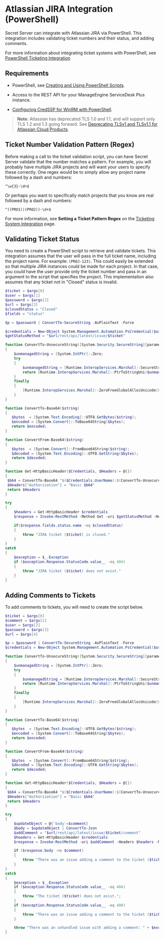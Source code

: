 [title]: # (Atlassian JIRA Integration)
[tags]: # (atlassian,jira,integration,powershell)
[priority]: # (1000)

# Atlassian JIRA Integration (PowerShell)

Secret Server can integrate with Atlassian JIRA via PowerShell. This integration includes validating ticket numbers and their status, and adding comments.

For more information about integrating ticket systems with PowerShell, see [PowerShell Ticketing Integration](../powershell-integration/index.md)

## Requirements

* PowerShell, see [Creating and Using PowerShell Scripts](../../api-scripting/creating-using-powershell-scripts/index.md).

* Access to the REST API for your ManageEngine ServiceDesk Plus instance.

* [Configuring CredSSP for WinRM with PowerShell](../../authentication/configuring-credssp-for-winrm-with-powershell/index.md).

>**Note**: Atlassian has deprecated TLS 1.0 and 1.1, and will support only TLS 1.2 and 1.3 going forward. See [Deprecating TLSv1 and TLSv1.1 for Atlassian Cloud Products](https://community.atlassian.com/t5/Jira-articles/Deprecating-TLSv1-and-TLSv1-1-for-Atlassian-Cloud-Products/ba-p/857357).

## Ticket Number Validation Pattern (Regex)

Before making a call to the ticket validation script, you can have Secret Server validate that the number matches a pattern. For example, you will probably have multiple JIRA projects and will want your users to specify these correctly. One regex would be to simply allow any project name followed by a dash and numbers:

`^\w{3}-\d+$`

Or perhaps you want to specifically match projects that you know are real followed by a dash and numbers:

`^((PRO1)|(PRO2))-\d+$`

 For more information, see **Setting a Ticket Pattern Regex** on the [Ticketing System Integration](../index.md) page.

## Validating Ticket Status

You need to create a PowerShell script to retrieve and validate tickets. This integration assumes that the user will pass in the full ticket name, including the project name. For example: `(PROJ-123)`. This could easily be extended so that multiple JIRA instances could be made for each project. In that case, you could have the user provide only the ticket number and pass in an argument to the script that specifies the project. This implementation also assumes that any ticket not in "Closed" status is invalid.

```powershell
$ticket = $args[0]
$user = $args[1]
$password = $args[2]
$url = $args[3]
$closedStatus = "Closed"
$fields = "status"

$p = $password | ConvertTo-SecureString -AsPlainText -Force

$credentials = New-Object System.Management.Automation.PsCredential($user,$p)
$getStatusMethod = "$url/rest/api/latest/issue/$ticket"

function ConvertTo-UnsecureString([System.Security.SecureString][parameter(mandatory=$true)]$SecurePassword)
{
    $unmanagedString = [System.IntPtr]::Zero;
    try
    {
        $unmanagedString = [Runtime.InteropServices.Marshal]::SecureStringToGlobalAllocUnicode($SecurePassword)
        return [Runtime.InteropServices.Marshal]::PtrToStringUni($unmanagedString)
    }
    finally
    {
        [Runtime.InteropServices.Marshal]::ZeroFreeGlobalAllocUnicode($unmanagedString)
    }
}

function ConvertTo-Base64($string) 
{
   $bytes  = [System.Text.Encoding]::UTF8.GetBytes($string);
   $encoded = [System.Convert]::ToBase64String($bytes);
   return $encoded;
}

function ConvertFrom-Base64($string) 
{
   $bytes  = [System.Convert]::FromBase64String($string);
   $decoded = [System.Text.Encoding]::UTF8.GetString($bytes);
   return $decoded;
}

function Get-HttpBasicHeader($Credentials, $Headers = @{})
{
 $b64 = ConvertTo-Base64 "$($Credentials.UserName):$(ConvertTo-UnsecureString $Credentials.Password)"
 $Headers["Authorization"] = "Basic $b64"
 return $Headers
}

try
{
    $headers = Get-HttpBasicHeader $credentials
    $response = Invoke-RestMethod -Method Get -uri $getStatusMethod -Headers $headers -ContentType 'application/json'

    if($response.fields.status.name -eq $closedStatus)
    {
        throw "JIRA ticket ($ticket) is closed."
    }
}
catch
{
    $exception = $_.Exception
    if ($exception.Response.StatusCode.value__ -eq 404)
    {
        throw "JIRA ticket ($ticket) does not exist."
    }
}

```

## Adding Comments to Tickets

To add comments to tickets, you will need to create the script below.

```powershell
$ticket = $args[0]
$comment = $args[1]
$user = $args[2]
$password = $args[3]
$url = $args[4]

$p = $password | ConvertTo-SecureString -AsPlainText -Force
$credentials = New-Object System.Management.Automation.PsCredential($user,$p)

function ConvertTo-UnsecureString([System.Security.SecureString][parameter(mandatory=$true)]$SecurePassword)
{
    $unmanagedString = [System.IntPtr]::Zero;
    try
    {
        $unmanagedString = [Runtime.InteropServices.Marshal]::SecureStringToGlobalAllocUnicode($SecurePassword)
        return [Runtime.InteropServices.Marshal]::PtrToStringUni($unmanagedString)
    }
    finally
    {
        [Runtime.InteropServices.Marshal]::ZeroFreeGlobalAllocUnicode($unmanagedString)
    }
}

function ConvertTo-Base64($string) 
{
   $bytes  = [System.Text.Encoding]::UTF8.GetBytes($string);
   $encoded = [System.Convert]::ToBase64String($bytes);
   return $encoded;
}

function ConvertFrom-Base64($string) 
{
   $bytes  = [System.Convert]::FromBase64String($string);
   $decoded = [System.Text.Encoding]::UTF8.GetString($bytes);
   return $decoded;
}

function Get-HttpBasicHeader($Credentials, $Headers = @{})
{
 $b64 = ConvertTo-Base64 "$($Credentials.UserName):$(ConvertTo-UnsecureString $Credentials.Password)"
 $Headers["Authorization"] = "Basic $b64"
 return $Headers
}

try
{
    $updateObject = @{'body'=$comment}
    $body = $updateObject | ConvertTo-Json
    $addComment = "$url/rest/api/latest/issue/$ticket/comment"
    $headers = Get-HttpBasicHeader $credentials
    $response = Invoke-RestMethod -uri $addComment -Headers $headers -Method Post -ContentType "application/json" -Body $body

    if ($response.body -ne $comment)
    {
        throw "There was an issue adding a comment to the ticket ($ticket)."
    }
}
catch
{
    $exception = $_.Exception
    if ($exception.Response.StatusCode.value__ -eq 404)
    {
        throw "The ticket ($ticket) does not exist.";
    }
    if ($exception.Response.StatusCode.value__ -eq 400)
    {
        throw "There was an issue adding a comment to the ticket ($ticket)."
    }

    throw "There was an unhandled issue with adding a comment: " + $exception.ToString()
}
```
